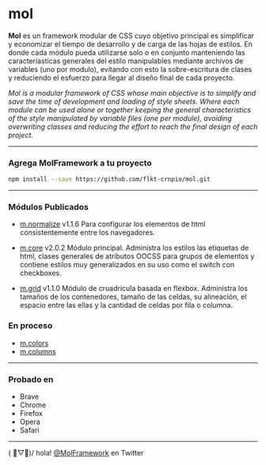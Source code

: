 # mol

 **Mol** es un framework modular de CSS cuyo objetivo principal es simplificar y economizar el tiempo de desarrollo y de carga de las hojas de estilos. En donde cada módulo pueda utilizarse solo o en conjunto manteniendo las caracteríasticas generales del estilo manipulables mediante archivos de variables (uno por modulo), evitando con esto la sobre-escritura de clases y reduciendo el esfuerzo para llegar al diseño final de cada proyecto.

 *Mol is a modular framework of CSS whose main objective is to simplify and save the time of development and loading of style sheets. Where each module can be used alone or together keeping the general characteristics of the style manipulated by variable files (one per module), avoiding overwriting classes and reducing the effort to reach the final design of each project.*

___

### Agrega MolFramework a tu proyecto

```sh
npm install --save https://github.com/flkt-crnpio/mol.git
```
___

### Módulos Publicados

- [m.normalize](https://github.com/flkt-crnpio/m.normalize) v1.1.6
Para configurar los elementos de html consistentemente entre los navegadores.

- [m.core](https://github.com/flkt-crnpio/m.core) v2.0.2
Módulo principal. Administra los estilos las etiquetas de html, clases generales de atributos OOCSS para grupos de elementos y contiene estilos muy generalizados en su uso como el switch con checkboxes.

- [m.grid](https://github.com/flkt-crnpio/m.grid) v1.1.0
Módulo de cruadrícula basada en flexbox. Administra los tamaños de los contenedores, tamaño de las celdas, su alineación, el espacio entre las ellas y la cantidad de celdas por fila o columna.

### En proceso
- [m.colors](https://github.com/flkt-crnpio/m.colors)
- [m.columns](https://github.com/flkt-crnpio/m.columns)

___

### Probado en
* Brave
* Chrome
* Firefox
* Opera
* Safari

___

( ﾟ▽ﾟ)/ hola! [@MolFramework](https://twitter.com/MolFramework) en Twitter
